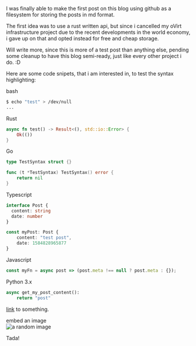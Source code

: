 I was finally able to make the first post on this blog using github as a
filesystem for storing the posts in md format.

The first idea was to use a rust written api, but since i cancelled my
oVirt infrastructure project due to the recent developments in the
world economy, i gave up on that and opted instead for free and cheap
storage.

Will write more, since this is more of a test post than anything else,
pending some cleanup to have this blog semi-ready, just like every other
project i do. :D

Here are some code snipets, that i am interested in, to test the syntax
highlighting:

bash

```bash
$ echo "test" > /dev/null
...
```

Rust

```rust
async fn test() -> Result<(), std::io::Error> {
    Ok(())
}
```

Go

```go
type TestSyntax struct {}

func (t *TestSyntax) TestSyntax() error {
    return nil
}
```

Typescript

```typescript
interface Post {
  content: string
  date: number
}

const myPost: Post {
    content: "test post",
    date: 1584828965877
}
```

Javascript

```javascript
const myFn = async post => (post.meta !== null ? post.meta : {});
```

Python 3.x

```python
async get_my_post_content():
    return "post"
```

[link](https://victor.cloudflavor.io) to something.

embed an image  
![a random image](https://i.picsum.photos/id/573/200/200.jpg "An image")

Tada!
